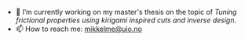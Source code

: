 - 🔭 I’m currently working on my master's thesis on the topic of *Tuning frictional properties using kirigami inspired cuts and inverse design*.
- 📫 How to reach me: mikkelme@uio.no




<!--
[![Top Langs](https://github-readme-stats.vercel.app/api/top-langs/?username=mikkelme&langs_count=8&hide=Tex,Makefile)](https://github.com/anuraghazra/github-readme-stats)
-->



<!--
**mikkelme/mikkelme** is a ✨ _special_ ✨ repository because its `README.md` (this file) appears on your GitHub profile.

Here are some ideas to get you started:

- 🔭 I’m currently working on ...
- 🌱 I’m currently learning ...
- 👯 I’m looking to collaborate on ...
- 🤔 I’m looking for help with ...
- 💬 Ask me about ...
- 📫 How to reach me: ...
- 😄 Pronouns: ...
- ⚡ Fun fact: ...


Have more pins:
[![Reactjs](https://github-readme-stats.vercel.app/api/pin/?username=facebook&repo=react&show_owner=true)](https://github.com/facebook/react)

Have some stats (not impressive for me):
![Anurag's github stats](https://github-readme-stats.vercel.app/api?username=mikkelme)

-->

